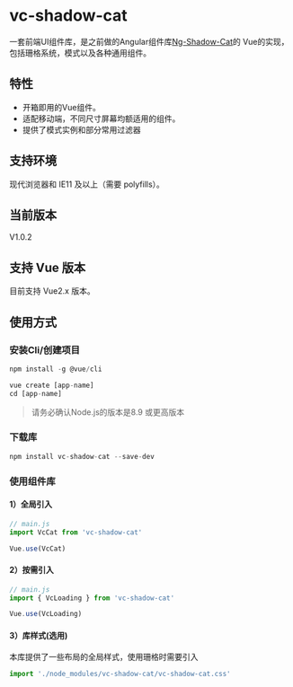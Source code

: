 # vc-shadow-cat
一套前端UI组件库，是之前做的Angular组件库[Ng-Shadow-Cat](http://blueskyawen.com/ng-shadow-cat)的
Vue的实现，包括珊格系统，模式以及各种通用组件。

## 特性
- 开箱即用的Vue组件。
- 适配移动端，不同尺寸屏幕均额适用的组件。
- 提供了模式实例和部分常用过滤器

## 支持环境
现代浏览器和 IE11 及以上（需要 polyfills）。

## 当前版本
V1.0.2

## 支持 Vue 版本
目前支持 Vue2.x 版本。

## 使用方式
### 安装Cli/创建项目

```javascript
npm install -g @vue/cli

vue create [app-name]
cd [app-name]
```
> 请务必确认Node.js的版本是8.9 或更高版本

### 下载库

```javascript
npm install vc-shadow-cat --save-dev
```

### 使用组件库
#### 1）全局引入

```javascript
// main.js
import VcCat from 'vc-shadow-cat'

Vue.use(VcCat)
```

#### 2）按需引入
```javascript
// main.js
import { VcLoading } from 'vc-shadow-cat'

Vue.use(VcLoading)
```

#### 3）库样式(选用)

本库提供了一些布局的全局样式，使用珊格时需要引入

```javascript
import './node_modules/vc-shadow-cat/vc-shadow-cat.css'
```

